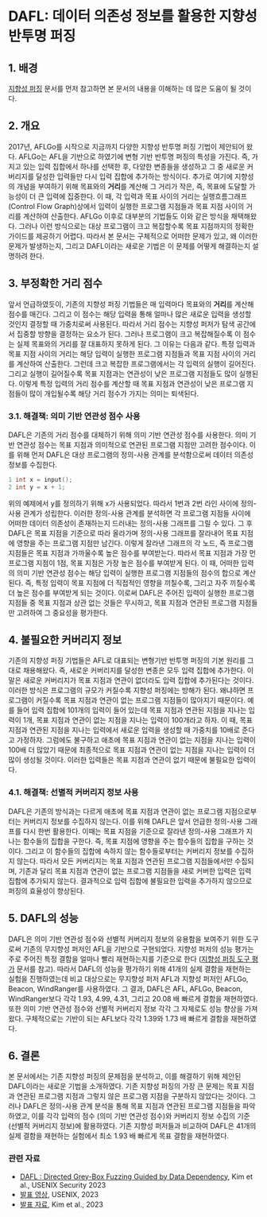 # DAFL: 데이터 의존성 정보를 활용한 지향성 반투명 퍼징


## 1. 배경
[지향성 퍼징](https://github.com/prosyslab/pl-wiki/wiki/%EC%A7%80%ED%96%A5%EC%84%B1-%ED%8D%BC%EC%A7%95(Directed-Fuzzing)) 문서를 먼저 참고하면 본 문서의 내용을 이해하는 데 많은 도움이 될 것이다.

## 2. 개요
2017년, AFLGo를 시작으로 지금까지 다양한 지향성 반투명 퍼징 기법이 제안되어 왔다. AFLGo는 AFL을 기반으로 하였기에 변형 기반 반투명 퍼징의 특성을 가진다.
즉, 가지고 있는 입력 집합에서 하나를 선택한 후, 다양한 변종들을 생성하고 그 중 새로운 커버리지를 달성한 입력들만 다시 입력 집합에 추가하는 방식이다.
추가로 여기에 지향성의 개념을 부여하기 위해  목표와의 **거리**를 계산해 그 거리가 작은, 즉, 목표에 도달할 가능성이 더 큰 입력에 집중한다.
이 때, 각 입력과 목표 사이의 거리는 실행흐름그래프(Control Flow Graph)상에서 입력이 실행한 프로그램 지점들과 목표 지점 사이의 거리를 계산하여 산출한다.
AFLGo 이후로 대부분의 기법들도 이와 같은 방식을 채택해왔다. 그러나 이런 방식으로는 대상 프로그램이 크고 복잡할수록 목표 지점까지의 정확한 가이드를 제공하기 어렵다.
따라서 본 문서는 구체적으로 어떠한 문제가 있고, 왜 이러한 문제가 발생하는지, 그리고 DAFL이라는 새로운 기법은 이 문제를 어떻게 해결하는지 설명하려 한다.

## 3. 부정확한 거리 점수
앞서 언급하였듯이, 기존의 지향성 퍼징 기법들은 매 입력마다 목표와의 **거리**를 계산해 점수를 매긴다.
그리고 이 점수는 해당 입력을 통해 얼마나 많은 새로운 입력을 생성할 것인지 결정할 때 가중치로써 사용된다.
따라서 거리 점수는 지향성 퍼저가 탐색 공간에서 집중할 방향을 결정하는 요소가 된다.
그러나 프로그램이 크고 복잡해질수록 이 점수는 실제 목표와의 거리를 잘 대표하지 못하게 된다.
그 이유는 다음과 같다.
특정 입력과 목표 지점 사이의 거리는 해당 입력이 실행한 프로그램 지점들과 목표 지점 사이의 거리를 계산하여 산출한다.
그런데 크고 복잡한 프로그램에서는 각 입력의 실행이 길어진다. 그리고 실행이 길어질수록 목표 지점과는 연관성이 낮은 프로그램 지점들도 많이 실행된다.
이렇게 특정 입력의 거리 점수를 계산할 때 목표 지점과 연관성이 낮은 프로그램 지점들이 많이 개입될수록 해당 거리 점수가 가지는 의미는 퇴색된다.


### 3.1. 해결책: 의미 기반 연관성 점수 사용
DAFL은 기존의 거리 점수를 대체하기 위해 의미 기반 연관성 점수를 사용한다.
의미 기반 연관성 점수는 목표 지점과 의미적으로 연관된 프로그램 지점만 고려한 점수이다.
이를 위해 먼저 DAFL은 대상 프로그램의 정의-사용 관계를 분석함으로써 데이터 의존성 정보를 수집한다. 

```c
1 int x = input();
2 int y = x + 1;
```
위의 예제에서 y를 정의하기 위해 x가 사용되었다. 따라서 1번과 2번 라인 사이에 정의-사용 관계가 성립한다.
이러한 정의-사용 관계를 분석하면 각 프로그램 지점들 사이에 어떠한 데이터 의존성이 존재하는지 드러내는 정의-사용 그래프를 그릴 수 있다.
그 후 DAFL은 목표 지점을 기준으로 따라 올라가며 정의-사용 그래프를 잘라내어 목표 지점에 영향을 주는 프로그램 지점만 남긴다.
이렇게 잘라낸 그래프의 각 노드, 즉 프로그램 지점들은 목표 지점과 가까울수록 높은 점수를 부여받는다.
따라서 목표 지점과 가장 먼 프로그램 지점이 1점, 목표 지점은 가장 높은 점수를 부여받게 된다.
이 때, 어떠한 입력의 의미 기반 연관성 점수는 해당 입력이 실행한 프로그램 지점들의 점수의 합으로 계산된다.
즉, 특정 입력이 목표 지점에 더 직접적인 영향을 끼칠수록, 그리고 자주 끼칠수록 더 높은 점수를 부여받게 되는 것이다.
이로써 DAFL은 주어진 입력이 실행한 프로그램 지점들 중 목표 지점과 상관 없는 것들은 무시하고, 목표 지점과 연관된 프로그램 지점들만 고려하여 그 중요성을 평가한다.


## 4. 불필요한 커버리지 정보
기존의 지향성 퍼징 기법들은 AFL로 대표되는 변형기반 반투명 퍼징의 기본 원리를 그대로 채용해왔다. 즉, 새로운 커버리지를 달성한 변종은 모두 입력 집합에 추가한다.
이 말은 새로운 커버리지가 목표 지점과 연관이 없더라도 입력 집합에 추가된다는 것이다.
이러한 방식은 프로그램의 규모가 커질수록 지향성 퍼징에는 방해가 된다. 왜냐하면 프로그램이 커질수록 목표 지점과 연관이 없는 프로그램 지점들이 많아지기 때문이다.
예를 들어 입력 집합에 101개의 입력이 들어 있는데 목표 지점과 연관된 지점을 지나는 입력이 1개, 목표 지점과 연관이 없는 지점을 지나는 입력이 100개라고 하자.
이 때, 목표 지점과 연관된 지점을 지나는 입력에서 새로운 입력을 생성할 때 가중치를 10배로 준다고 가정하자.
그럼에도 불구하고 애초에 목표 지점과 연관이 없는 지점을 지나는 입력이 100배 더 많았기 때문에 최종적으로 목표 지점과 연관이 없는 지점을 지나는 입력이 더 많이 생성될 것이다. 이러한 입력들은 목표 지점과 연관이 없기 때문에 불필요한 입력이다.


### 4.1. 해결책: 선별적 커버리지 정보 사용
DAFL은 기존의 방식과는 다르게 애초에 목표 지점과 연관이 없는 프로그램 지점으로부터는 커버리지 정보를 수집하지 않는다.
이를 위해 DAFL은 앞서 언급한 정의-사용 그래프를 다시 한번 활용한다. 이때는 목표 지점을 기준으로 잘라낸 정의-사용 그래프가 지나는 함수들의 집합을 구한다.
즉, 목표 지점에 영향을 주는 함수들의 집합을 구하는 것이다. 그리고 이 함수들의 집합에 속하지 않는 함수들로부터는 커버리지 정보를 수집하지 않는다.
따라서 모든 커버리지는 목표 지점과 연관된 프로그램 지점들에서만 수집되며, 기존과 달리 목표 지점과 연관이 없는 프로그램 지점들을 새로 커버한 입력은 입력 집합에 추가되지 않는다.
결과적으로 입력 집합에 불필요한 입력을 추가하지 않으므로 퍼징의 효율성이 향상된다.

## 5. DAFL의 성능
DAFL은 의미 기반 연관성 점수와 선별적 커버리지 정보의 유용함을 보여주기 위한 도구로써 기존의 무지향성 퍼저인 AFL을 기반으로 구현되었다.
지향성 퍼저의 성능 평가는 주로 주어진 특정 결함을 얼마나 빨리 재현하는지를 기준으로 한다 ([지향성 퍼징 도구 평가](https://github.com/prosyslab/pl-wiki/wiki/지향성-퍼징-도구-평가) 문서를 참고).
따라서 DAFL의 성능을 평가하기 위해 41개의 실제 결함을 재현하는 실험을 진행하였는데 비교 대상으로는 무지향성 퍼저 AFL과 지향성 퍼저인 AFLGo, Beacon, WindRanger를 사용하였다.
그 결과, DAFL은 AFL, AFLGo, Beacon, WindRanger보다 각각 1.93, 4.99, 4.31, 그리고 20.08 배 빠르게 결함을 재현하였다.  
또한 의미 기반 연관성 점수와 선별적 커버리지 정보 각각 그 자체로도 성능 향상을 가져왔다.
구체적으로는 기반이 되는 AFL보다 각각 1.39와 1.73 배 빠르게 결함을 재현하였다.


## 6. 결론
본 문서에서는 기존 지향성 퍼징의 문제점을 분석하고, 이를 해결하기 위해 제안된 DAFL이라는 새로운 기법을 소개하였다.
기존 지향성 퍼징의 가장 큰 문제는 목표 지점과 연관된 프로그램 지점과 그렇지 않은 프로그램 지점을 구분하지 않았다는 것이다.
그러나 DAFL은 정의-사용 관계 분석을 통해 목표 지점과 연관된 프로그램 지점들을 파악하였고, 이를 각각 입력의 점수 (의미 기반 연관성 점수)와
커버리지 정보 수집의 기준 (선별적 커버리지 정보)에 활용하였다.
기존 지향성 퍼저들과 비교하여 DAFL은 41개의 실제 결함을 재현하는 실험에서 최소 1.93 배 빠르게 목표 결함을 재현하였다.

### 관련 자료

- [DAFL : Directed Grey-Box Fuzzing Guided by Data Dependency](https://prosys.kaist.ac.kr/publications/sec23.pdf), Kim et al., USENIX Security 2023
- [발표 영상](https://www.youtube.com/watch?v=BjtKhyzLtyo&t=16s), USENIX, 2023
- [발표 자료](https://prosys.kaist.ac.kr/publications/sec23-slides.pdf), Kim et al., 2023